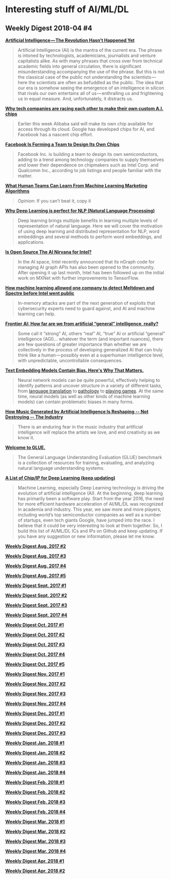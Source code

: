 # Interesting stuff of AI/ML/DL

## Weekly Digest 2018-04 \#4

**[Artificial Intelligence — The Revolution Hasn’t Happened Yet](https://medium.com/@mijordan3/artificial-intelligence-the-revolution-hasnt-happened-yet-5e1d5812e1e7)**
> Artificial Intelligence (AI) is the mantra of the current era. The phrase is intoned by technologists, academicians, journalists and venture capitalists alike. As with many phrases that cross over from technical academic fields into general circulation, there is significant misunderstanding accompanying the use of the phrase. But this is not the classical case of the public not understanding the scientists — here the scientists are often as befuddled as the public. The idea that our era is somehow seeing the emergence of an intelligence in silicon that rivals our own entertains all of us — enthralling us and frightening us in equal measure. And, unfortunately, it distracts us.

**[Why tech companies are racing each other to make their own custom A.I. chips](https://www.cnbc.com/2018/04/21/alibaba-joins-google-others-in-making-custom-ai-chips.html)**
> Earlier this week Alibaba said will make its own chip available for access through its cloud. Google has developed chips for AI, and Facebook has a nascent chip effort.

**[Facebook Is Forming a Team to Design Its Own Chips](https://www.bloomberg.com/news/articles/2018-04-18/facebook-is-forming-a-team-to-design-its-own-chips)**
> Facebook Inc. is building a team to design its own semiconductors, adding to a trend among technology companies to supply themselves and lower their dependence on chipmakers such as Intel Corp. and Qualcomm Inc., according to job listings and people familiar with the matter.

**[What Human Teams Can Learn From Machine Learning Marketing Algorithms](http://www.adweek.com/digital/what-human-teams-can-learn-from-machine-learning-marketing-algorithms/)**
> Opinion: If you can’t beat it, copy it

**[Why Deep Learning is perfect for NLP (Natural Language Processing)](https://www.kdnuggets.com/2018/04/why-deep-learning-perfect-nlp-natural-language-processing.html)**
> Deep learning brings multiple benefits in learning multiple levels of representation of natural language. Here we will cover the motivation of using deep learning and distributed representation for NLP, word embeddings and several methods to perform word embeddings, and applications.

**[Is Open Source The AI Nirvana for Intel?](https://www.nextplatform.com/2018/04/20/is-open-source-the-ai-nirvana-for-intel/)**
> In the AI space, Intel recently announced that its nGraph code for managing AI graph APIs has also been opened to the community. After opening it up last month, Intel has been followed up on the initial work on MXNet with further improvements to TensorFlow.

**[How machine learning allowed one company to detect Meltdown and Spectre before Intel went public](https://www.techrepublic.com/article/how-machine-learning-allowed-one-company-to-detect-meltdown-and-spectre-before-intel-went-public/)**
> In-memory attacks are part of the next generation of exploits that cybersecurity experts need to guard against, and AI and machine learning can help.

**[Frontier AI: How far are we from artificial “general” intelligence, really?](https://hackernoon.com/frontier-ai-how-far-are-we-from-artificial-general-intelligence-really-5b13b1ebcd4e)**
> Some call it “strong” AI, others “real” AI, “true” AI or artificial “general” intelligence (AGI)… whatever the term (and important nuances), there are few questions of greater importance than whether we are collectively in the process of developing generalized AI that can truly think like a human — possibly even at a superhuman intelligence level, with unpredictable, uncontrollable consequences.

**[Text Embedding Models Contain Bias. Here's Why That Matters.](https://developers.googleblog.com/2018/04/text-embedding-models-contain-bias.html)**
> Neural network models can be quite powerful, effectively helping to identify patterns and uncover structure in a variety of different tasks, from [language translation](https://research.googleblog.com/2016/11/zero-shot-translation-with-googles.html) to [pathology](https://research.googleblog.com/2017/03/assisting-pathologists-in-detecting.html) to [playing games](https://deepmind.com/blog/alphago-zero-learning-scratch/). At the same time, neural models (as well as other kinds of machine learning models) can contain problematic biases in many forms. 

**[How Music Generated by Artificial Intelligence Is Reshaping -- Not Destroying -- The Industry](https://www.billboard.com/articles/business/8333911/artificial-intelligence-music-reshaping-destroying-industry)**
> There is an enduring fear in the music industry that artificial intelligence will replace the artists we love, and end creativity as we know it.

**[Welcome to GLUE.](https://gluebenchmark.com/)**
> The General Language Understanding Evaluation (GLUE) benchmark is a collection of resources for training, evaluating, and analyzing natural language understanding systems. 

**[A List of Chip/IP for Deep Learning (keep updating)](https://basicmi.github.io/Deep-Learning-Processor-List/)**
> Machine Learning, especially Deep Learning technology is driving the evolution of artificial intelligence (AI). At the beginning, deep learning has primarily been a software play. Start from the year 2016, the need for more efficient hardware acceleration of AI/ML/DL was recognized in academia and industry. This year, we saw more and more players, including world’s top semiconductor companies as well as a number of startups, even tech giants Google, have jumped into the race. I believe that it could be very interesting to look at them together. So, I build this list of AI/ML/DL ICs and IPs on Github and keep updating. If you have any suggestion or new information, please let me know.

**[Weekly Digest Aug. 2017 \#2](https://github.com/basicmi/Machine-Learning-Articles/blob/master/WeeklyDigest2017-08_2.md)**

**[Weekly Digest Aug. 2017 \#3](https://github.com/basicmi/Machine-Learning-Articles/blob/master/WeeklyDigest2017-08_3.md)**

**[Weekly Digest Aug. 2017 \#4](https://github.com/basicmi/Machine-Learning-Articles/blob/master/WeeklyDigest2017-08_4.md)**

**[Weekly Digest Aug. 2017 \#5](https://github.com/basicmi/Machine-Learning-Articles/blob/master/WeeklyDigest2017-08_5.md)**

**[Weekly Digest Sept. 2017 \#1](https://github.com/basicmi/Machine-Learning-Articles/blob/master/WeeklyDigest2017-09_1.md)**

**[Weekly Digest Sept. 2017 \#2](https://github.com/basicmi/Machine-Learning-Articles/blob/master/WeeklyDigest2017-09_2.md)**

**[Weekly Digest Sept. 2017 \#3](https://github.com/basicmi/Machine-Learning-Articles/blob/master/WeeklyDigest2017-09_3.md)**

**[Weekly Digest Sept. 2017 \#4](https://github.com/basicmi/Machine-Learning-Articles/blob/master/WeeklyDigest2017-09_4.md)**

**[Weekly Digest Oct. 2017 \#1](https://github.com/basicmi/Machine-Learning-Articles/blob/master/WeeklyDigest2017-10_1.md)**

**[Weekly Digest Oct. 2017 \#2](https://github.com/basicmi/Machine-Learning-Articles/blob/master/WeeklyDigest2017-10_2.md)**

**[Weekly Digest Oct. 2017 \#3](https://github.com/basicmi/Machine-Learning-Articles/blob/master/WeeklyDigest2017-10_3.md)**

**[Weekly Digest Oct. 2017 \#4](https://github.com/basicmi/Machine-Learning-Articles/blob/master/WeeklyDigest2017-10_4.md)**

**[Weekly Digest Oct. 2017 \#5](https://github.com/basicmi/Machine-Learning-Articles/blob/master/WeeklyDigest2017-10_5.md)**

**[Weekly Digest Nov. 2017 \#1](https://github.com/basicmi/Machine-Learning-Articles/blob/master/WeeklyDigest2017-11_1.md)**

**[Weekly Digest Nov. 2017 \#2](https://github.com/basicmi/Machine-Learning-Articles/blob/master/WeeklyDigest2017-11_2.md)**

**[Weekly Digest Nov. 2017 \#3](https://github.com/basicmi/Machine-Learning-Articles/blob/master/WeeklyDigest2017-11_3.md)**

**[Weekly Digest Nov. 2017 \#4](https://github.com/basicmi/Machine-Learning-Articles/blob/master/WeeklyDigest2017-11_4.md)**

**[Weekly Digest Dec. 2017 \#1](https://github.com/basicmi/Machine-Learning-Articles/blob/master/WeeklyDigest2017-12_1.md)**

**[Weekly Digest Dec. 2017 \#2](https://github.com/basicmi/Machine-Learning-Articles/blob/master/WeeklyDigest2017-12_2.md)**

**[Weekly Digest Dec. 2017 \#3](https://github.com/basicmi/Machine-Learning-Articles/blob/master/WeeklyDigest2017-12_3.md)**

**[Weekly Digest Jan. 2018 \#1](https://github.com/basicmi/Machine-Learning-Articles/blob/master/WeeklyDigest2018-01_1.md)**

**[Weekly Digest Jan. 2018 \#2](https://github.com/basicmi/Machine-Learning-Articles/blob/master/WeeklyDigest2018-01_2.md)**

**[Weekly Digest Jan. 2018 \#3](https://github.com/basicmi/Machine-Learning-Articles/blob/master/WeeklyDigest2018-01_3.md)**

**[Weekly Digest Jan. 2018 \#4](https://github.com/basicmi/Machine-Learning-Articles/blob/master/WeeklyDigest2018-01_4.md)**

**[Weekly Digest Feb. 2018 \#1](https://github.com/basicmi/Machine-Learning-Articles/blob/master/WeeklyDigest2018-02_1.md)**

**[Weekly Digest Feb. 2018 \#2](https://github.com/basicmi/Machine-Learning-Articles/blob/master/WeeklyDigest2018-02_2.md)**

**[Weekly Digest Feb. 2018 \#3](https://github.com/basicmi/Machine-Learning-Articles/blob/master/WeeklyDigest2018-02_3.md)**

**[Weekly Digest Feb. 2018 \#4](https://github.com/basicmi/Machine-Learning-Articles/blob/master/WeeklyDigest2018-02_4.md)**

**[Weekly Digest Mar. 2018 \#1](https://github.com/basicmi/Machine-Learning-Articles/blob/master/WeeklyDigest2018-03_1.md)**

**[Weekly Digest Mar. 2018 \#2](https://github.com/basicmi/Machine-Learning-Articles/blob/master/WeeklyDigest2018-03_2.md)**

**[Weekly Digest Mar. 2018 \#3](https://github.com/basicmi/Machine-Learning-Articles/blob/master/WeeklyDigest2018-03_3.md)**

**[Weekly Digest Mar. 2018 \#4](https://github.com/basicmi/Machine-Learning-Articles/blob/master/WeeklyDigest2018-03_4.md)**

**[Weekly Digest Apr. 2018 \#1](https://github.com/basicmi/Machine-Learning-Articles/blob/master/WeeklyDigest2018-04_1.md)**

**[Weekly Digest Apr. 2018 \#2](https://github.com/basicmi/Machine-Learning-Articles/blob/master/WeeklyDigest2018-04_2.md)**
